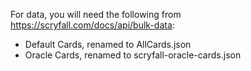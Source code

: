 For data, you will need the following from https://scryfall.com/docs/api/bulk-data:
 - Default Cards, renamed to AllCards.json
 - Oracle Cards, renamed to scryfall-oracle-cards.json
